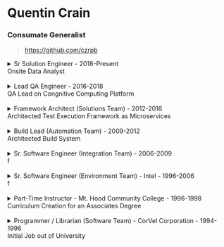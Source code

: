 # Quentin Crain
### Consumate Generalist

> https://github.com/czrpb



<details>
<summary>Sr Solution Engineer - 2018-Present<br/>Onsite Data Analyst</summary>

> Onsite expert implementation of Saffron tailored to customer's needs. Designing Saffron spaces, architecting Saffron custom implementations and results visualization. Presenting to customer's leadership staff.

> *Technologies*: Anaconda/Python3, Javascript, Elixir; Jupyter Notebooks; NetworkX, D3

</details>
<br/>
<details>
<summary>Lead QA Engineer - 2016-2018<br/>QA Lead on Congnitive Computing Platform</summary>

https://en.wikipedia.org/wiki/Saffron_Technology

> QA Engineer within the Saffron organization working on testing the Saffron Memory Base cognitive computing platform. Architected cucumber feature/suite hierarchies. Implemented test suites for SMB's connectionist AI framework, including test cases to verify algorithmic correctness.

> *Technologies*: BDD/Cucumber, REST API; Python, Elixir; Teamcity; Protex    

</details>
<br/>
<details>
<summary>Framework Architect (Solutions Team) - 2012-2016<br/>Architected Test Execution Framework as Microservices</summary>

> Development team lead designing 3rd generation validation framework for a number of platform/form-factor reference boards from fab. Deployed every 2wks via an Agile-like process. Supported individual world-wide installations and stood-up a global instance. Developed and delivered technical documentation/training and proliferated solution to external teams and business organizations.

> *Technologies*: SOA/Microservices, REST; Python, CherryPy, Bottle; Sqlite; HTML5; Riak

</details>
<br/>
<details>
<summary>Build Lead (Automation Team) - 2009-2012<br/>Architected Build System</summary>

**Metaphoric Design**: BTA (Build and Test Automation) as a Diner with Recipes, Chefs, Waiters, etc.

> Technical lead for project software build, test, and release of reference Linux distribution based on RedHat. Solution implemented in Python with Metaphor Design running on vmWare virtual (Linux) machines. Solution included branch management, configuration, versioning, and SDK/ISO packaging. Delivered technical training to 200+ engineers across design sites.

> *Technologies*: Metaphor Design; Python, Django; REST/XML/XPATH; SQL; SVN, Hg 

</details>
<br/>
<details>
<summary>Sr. Software Engineer (Integration Team) - 2006-2009<br/>f</summary>

> Managed and developed systems to drive efficient circuit design across entire chip design team. Developed a GUI platform for integrating design solutions in C++ & Qt. These solutions ranged from report viewers, database interfaces, and schematic/layout circuit editors. System provided integration between solutions for maximum design efficiency.

> *Technologies*: OOD, GUI Design; C++; Qt; SQLite3

> *Examples*: [minitable](minitable.md), [infopop](infopop.md)

</details>
<br/>
<details>
<summary>Sr. Software Engineer (Environment Team) - Intel - 1996-2006<br/>f</summary>

> Responsible for multiple chip design teams' development infrastructure and environment. Helped develop the program and development environment for a leading-edge chip design team and its proliferations. System used AFS, code versioning, and release control mechanisms to allow multiple projects to share one development environment and across multiple sites around the world via rsync. Fully automated infrastructure for project management. 10k line Perl system with modules. System supports 500 engineers doing leading-edge chip design. Provided information to senior staff for management action.

> *Technologies*: Environment Development; Linux; Perl, Shell

</details>
<br/>
<details>
<summary>Part-Time Instructor - Mt. Hood Community College - 1996-1998<br/>Curriculum Creation for an Associates Degree</summary>

**Classroom Experience**: Lectured to all classes. Varying knowledge levels necessitated simple explanations for complex ideas. Consistently received >95% positive student feedback.

> Created curriculum for classes on Basic, Intermediate and Advanced HTML, JavaScript, and CGI Programming with Perl. Emphasis on understanding the simplicity and power of the World Wide Web and its related technologies. Created all student class materials: Self-guided web page tutorials, lecture content, and PowerPoint presentations.

> *Concepts*: Networks, Design/Presentation, HTML, JavaScript, CGI 

</details>
<br/>
<details>
<summary>Programmer / Librarian (Software Team) - CorVel Corporation - 1994-1996<br/>Initial Job out of University</summary>

> Assigned to distribute and control the release of upgrades of the company's main product to its fifty data processing sites throughout the US. Main focus on automating the process through creation of tools and scripts. Assigned to the team charged with analyzing the company's current software and moving and enhancing to Delphi 2.0. Concurrent assignment was to improve the efficiency and accuracy and to speed the creation of current and new reports needed by various departments data processing sites throughout the company. This was achieved through scripting and mentoring.

> *Technologies*: VMS, DCL, Dibol, Crystal Reports, Object Pascal

</details>
